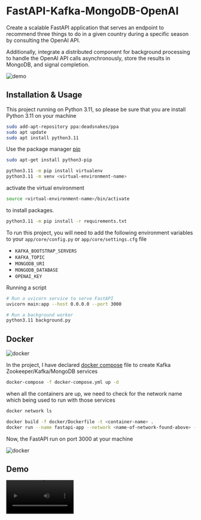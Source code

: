 # FastAPI-Kafka-MongoDB-OpenAI

Create a scalable FastAPI application that serves an endpoint to recommend three things to do in a given country during a specific season by consulting the OpenAI API. 

Additionally, integrate a distributed component for background processing to handle the OpenAI API calls asynchronously, store the results in MongoDB, and signal completion. 

<img src="demo/screenshots/demo.gif" alt="demo">

## Installation & Usage

This project running on Python 3.11, so please be sure that you are install Python 3.11 on your machine

````bash
sudo add-apt-repository ppa:deadsnakes/ppa
sudo apt update 
sudo apt install python3.11
`````

Use the package manager [pip](https://pip.pypa.io/en/stable/)

````bash
sudo apt-get install python3-pip
`````

````bash
python3.11 -m pip install virtualenv
python3.11 -m venv <virtual-environment-name>
`````

activate the virtual environment

````bash
source <virtual-environment-name>/bin/activate
`````
to install packages.

```bash
python3.11 -m pip install -r requirements.txt 
```

To run this project, you will need to add the following environment variables to your `app/core/config.py` or `app/core/settings.cfg` file

- `KAFKA_BOOTSTRAP_SERVERS`
- `KAFKA_TOPIC`
- `MONGODB_URI`
- `MONGODB_DATABASE`
- `OPENAI_KEY`


Running a script

```bash
# Run a uvicorn service to serve FastAPI 
uvicorn main:app --host 0.0.0.0 --port 3000

# Run a background worker
python3.11 background.py
```

## Docker

<img src="demo/screenshots/docker.png" alt="docker">

In the project, I have declared [docker compose](https://docs.docker.com/compose/install/linux/#install-using-the-repository) file to create Kafka Zookeeper/Kafka/MongoDB services

````bash
docker-compose -f docker-compose.yml up -d
```````

when all the containers are up, we need to check for the network name which being used to run with those services

````bash
docker network ls
```````

```bash
docker build -f docker/Dockerfile -t <container-name> .
docker run --name fastapi-app --network <name-of-network-found-above> -p 3000:8000 <container-name> -d
```

Now, the FastAPI run on port 3000 at your machine

<img src="demo/screenshots/logs.png" alt="docker">


## Demo

<video src='demo/video/demo.mp4' width=180/></video>


